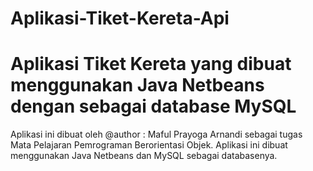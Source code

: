 Aplikasi-Tiket-Kereta-Api
=========================

Aplikasi Tiket Kereta yang dibuat menggunakan Java Netbeans dengan sebagai database MySQL
============
Aplikasi ini dibuat oleh @author : Maful Prayoga Arnandi sebagai tugas Mata Pelajaran Pemrograman Berorientasi Objek. Aplikasi ini dibuat menggunakan Java Netbeans dan MySQL sebagai databasenya.

